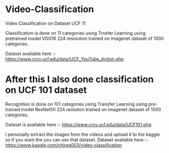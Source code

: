 # Video-Classification
Video Classification on Dataset UCF 11

Classification is done on 11 categories using Trnsfer Learning using pretrained model VGG16 224 resolution trained on imagenet dataset of 1000 categories.

Dataset available here :- https://www.crcv.ucf.edu/data/UCF_YouTube_Action.php

# After this I also done classification on UCF 101 dataset

Recognition is done on 101 categories using Transfer Learning using pre-trained model ResNet50 224 reolution trained on imagenet dataset of 1000 categories.

Dataset is avaliable here :- https://www.crcv.ucf.edu/data/UCF101.php

I personally extract the images from the videos and upload it to the kaggle so if you want the you can use that dataset.
Dataset available here :- https://www.kaggle.com/chirag003/video-classification
